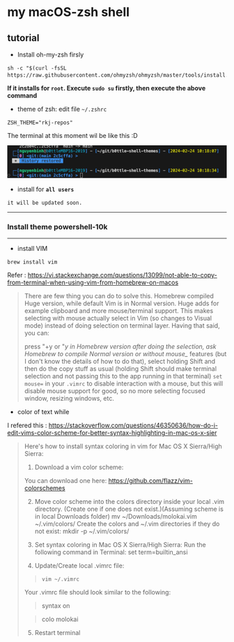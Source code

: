 # my macOS-zsh shell

## tutorial 

- Install oh-my-zsh firsly
```
sh -c "$(curl -fsSL https://raw.githubusercontent.com/ohmyzsh/ohmyzsh/master/tools/install.sh)"
```
**If it installs for `root`. Execute `sudo su` firstly, then execute the above command**
- theme of zsh: edit file `~/.zshrc`
```
ZSH_THEME="rkj-repos"
```

The terminal at this moment wil be like this :D

![alt text](img/oh-my-zsh.png)
- install for **`all users`**
```
it will be updated soon.
```
---
### Install theme powershell-10k
---

- install VIM
```
brew install vim
```
Refer : https://vi.stackexchange.com/questions/13099/not-able-to-copy-from-terminal-when-using-vim-from-homebrew-on-macos

>There are few thing you can do to solve this. Homebrew compiled Huge version, while default Vim is in Normal version. Huge adds for example clipboard and more mouse/terminal support. This makes selecting with mouse actually select in Vim (so changes to Visual mode) instead of doing selection on terminal layer. Having that said, you can:
>
>press "+y or "*y in Homebrew version after doing the selection,
ask Homebrew to compile Normal version or without mouse_* features (but I don't know the details of how to do that),
select holding Shift and then do the copy stuff as usual (holding Shift should make terminal selection and not passing this to the app running in that terminal)
`set mouse=` in your `.vimrc` to disable interaction with a mouse, but this will disable mouse support for good, so no more selecting focused window, resizing windows, etc.

- color of text while

I refered this : https://stackoverflow.com/questions/46350636/how-do-i-edit-vims-color-scheme-for-better-syntax-highlighting-in-mac-os-x-sier
>Here's how to install syntax coloring in vim for Mac OS X Sierra/High Sierra:
>
>1. Download a vim color scheme:
>
>You can download one here: https://github.com/flazz/vim-colorschemes
>
>2. Move color scheme into the colors directory inside your local .vim directory. (Create one if one does not exist.)(Assuming scheme is in local Downloads folder) mv ~/Downloads/molokai.vim ~/.vim/colors/
>Create the colors and ~/.vim directories if they do not exist: mkdir -p ~/.vim/colors/
>
>3. Set syntax coloring in Mac OS X Sierra/High Sierra: Run the following command in Terminal: set term=builtin_ansi
>
>4. Update/Create local .vimrc file:
>
>>```
>>vim ~/.vimrc
>
>Your .vimrc file should look similar to the following:
>
>> syntax on
>
>> colo molokai
>5. Restart terminal
